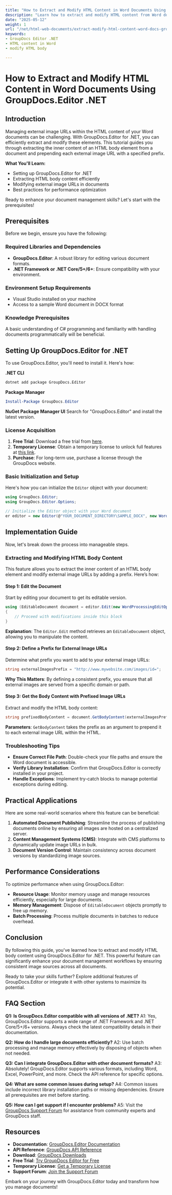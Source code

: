 ```yaml
---
title: "How to Extract and Modify HTML Content in Word Documents Using GroupDocs.Editor .NET"
description: "Learn how to extract and modify HTML content from Word documents using GroupDocs.Editor for .NET. This guide covers setting up the library, editing HTML body elements, and optimizing image URLs."
date: "2025-05-12"
weight: 1
url: "/net/html-web-documents/extract-modify-html-content-word-docs-groupdocs-editor-net/"
keywords:
- GroupDocs Editor .NET
- HTML content in Word
- modify HTML body

---
```



# How to Extract and Modify HTML Content in Word Documents Using GroupDocs.Editor .NET

## Introduction

Managing external image URLs within the HTML content of your Word documents can be challenging. With GroupDocs.Editor for .NET, you can efficiently extract and modify these elements. This tutorial guides you through extracting the inner content of an HTML body element from a document and prepending each external image URL with a specified prefix.

**What You'll Learn:**
- Setting up GroupDocs.Editor for .NET
- Extracting HTML body content efficiently
- Modifying external image URLs in documents
- Best practices for performance optimization

Ready to enhance your document management skills? Let's start with the prerequisites!

## Prerequisites

Before we begin, ensure you have the following:

### Required Libraries and Dependencies
- **GroupDocs.Editor**: A robust library for editing various document formats.
- **.NET Framework or .NET Core/5+/6+**: Ensure compatibility with your environment.

### Environment Setup Requirements
- Visual Studio installed on your machine
- Access to a sample Word document in DOCX format

### Knowledge Prerequisites
A basic understanding of C# programming and familiarity with handling documents programmatically will be beneficial.

## Setting Up GroupDocs.Editor for .NET

To use GroupDocs.Editor, you'll need to install it. Here's how:

**.NET CLI**
```bash
dotnet add package GroupDocs.Editor
```

**Package Manager**
```powershell
Install-Package GroupDocs.Editor
```

**NuGet Package Manager UI**
Search for "GroupDocs.Editor" and install the latest version.

### License Acquisition
1. **Free Trial**: Download a free trial from [here](https://releases.groupdocs.com/editor/net/).
2. **Temporary License**: Obtain a temporary license to unlock full features at [this link](https://purchase.groupdocs.com/temporary-license).
3. **Purchase**: For long-term use, purchase a license through the GroupDocs website.

### Basic Initialization and Setup
Here's how you can initialize the `Editor` object with your document:
```csharp
using GroupDocs.Editor;
using GroupDocs.Editor.Options;

// Initialize the Editor object with your Word document
er editor = new Editor(@"YOUR_DOCUMENT_DIRECTORY\SAMPLE_DOCX", new WordProcessingLoadOptions());
```

## Implementation Guide
Now, let's break down the process into manageable steps.

### Extracting and Modifying HTML Body Content
This feature allows you to extract the inner content of an HTML body element and modify external image URLs by adding a prefix. Here’s how:

#### Step 1: Edit the Document
Start by editing your document to get its editable version.
```csharp
using (EditableDocument document = editor.Edit(new WordProcessingEditOptions()))
{
    // Proceed with modifications inside this block
}
```
**Explanation**: The `Editor.Edit` method retrieves an `EditableDocument` object, allowing you to manipulate the content.

#### Step 2: Define a Prefix for External Image URLs
Determine what prefix you want to add to your external image URLs:
```csharp
string externalImagesPrefix = "http://www.mywebsite.com/images/id=";
```
**Why This Matters**: By defining a consistent prefix, you ensure that all external images are served from a specific domain or path.

#### Step 3: Get the Body Content with Prefixed Image URLs
Extract and modify the HTML body content:
```csharp
string prefixedBodyContent = document.GetBodyContent(externalImagesPrefix);
```
**Parameters**: `GetBodyContent` takes the prefix as an argument to prepend it to each external image URL within the HTML.

### Troubleshooting Tips
- **Ensure Correct File Path**: Double-check your file paths and ensure the Word document is accessible.
- **Verify Library Installation**: Confirm that GroupDocs.Editor is correctly installed in your project.
- **Handle Exceptions**: Implement try-catch blocks to manage potential exceptions during editing.

## Practical Applications
Here are some real-world scenarios where this feature can be beneficial:
1. **Automated Document Publishing**: Streamline the process of publishing documents online by ensuring all images are hosted on a centralized server.
2. **Content Management Systems (CMS)**: Integrate with CMS platforms to dynamically update image URLs in bulk.
3. **Document Version Control**: Maintain consistency across document versions by standardizing image sources.

## Performance Considerations
To optimize performance when using GroupDocs.Editor:
- **Resource Usage**: Monitor memory usage and manage resources efficiently, especially for large documents.
- **Memory Management**: Dispose of `EditableDocument` objects promptly to free up memory.
- **Batch Processing**: Process multiple documents in batches to reduce overhead.

## Conclusion
By following this guide, you've learned how to extract and modify HTML body content using GroupDocs.Editor for .NET. This powerful feature can significantly enhance your document management workflows by ensuring consistent image sources across all documents.

Ready to take your skills further? Explore additional features of GroupDocs.Editor or integrate it with other systems to maximize its potential.

## FAQ Section
**Q1: Is GroupDocs.Editor compatible with all versions of .NET?**
A1: Yes, GroupDocs.Editor supports a wide range of .NET Framework and .NET Core/5+/6+ versions. Always check the latest compatibility details in their documentation.

**Q2: How do I handle large documents efficiently?**
A2: Use batch processing and manage memory effectively by disposing of objects when not needed.

**Q3: Can I integrate GroupDocs.Editor with other document formats?**
A3: Absolutely! GroupDocs.Editor supports various formats, including Word, Excel, PowerPoint, and more. Check the API reference for specific options.

**Q4: What are some common issues during setup?**
A4: Common issues include incorrect library installation paths or missing dependencies. Ensure all prerequisites are met before starting.

**Q5: How can I get support if I encounter problems?**
A5: Visit the [GroupDocs Support Forum](https://forum.groupdocs.com/c/editor/) for assistance from community experts and GroupDocs staff.

## Resources
- **Documentation**: [GroupDocs.Editor Documentation](https://docs.groupdocs.com/editor/net/)
- **API Reference**: [GroupDocs API Reference](https://reference.groupdocs.com/editor/net/)
- **Download**: [GroupDocs Downloads](https://releases.groupdocs.com/editor/net/)
- **Free Trial**: [Try GroupDocs Editor for Free](https://releases.groupdocs.com/editor/net/)
- **Temporary License**: [Get a Temporary License](https://purchase.groupdocs.com/temporary-license)
- **Support Forum**: [Join the Support Forum](https://forum.groupdocs.com/c/editor/)

Embark on your journey with GroupDocs.Editor today and transform how you manage documents!

